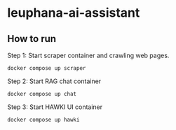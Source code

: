 # leuphana-ai-assistant

## How to run 

Step 1: Start scraper container and crawling web pages.

```
docker compose up scraper
```

Step 2: Start RAG chat container 

```
docker compose up chat
```

Step 3: Start HAWKI UI container 

```
docker compose up hawki
```